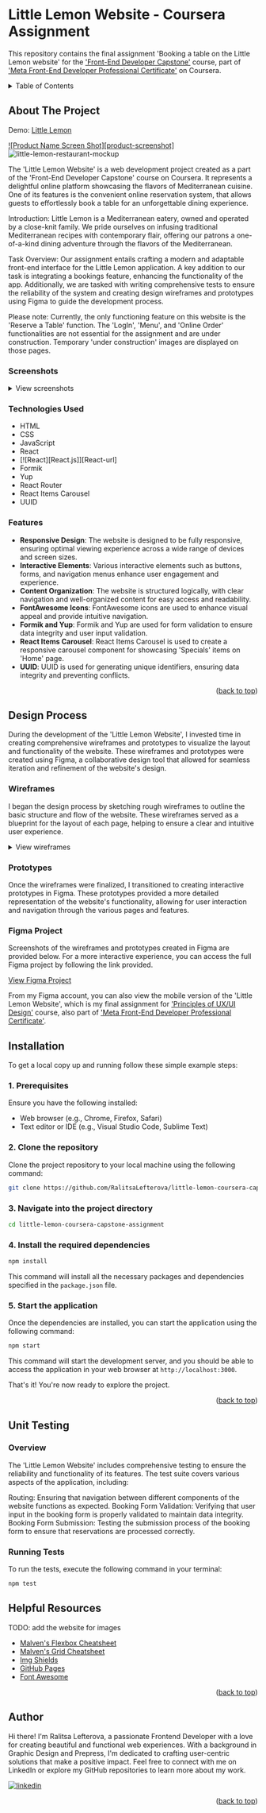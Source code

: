 # Little Lemon Website - Coursera Assignment

This repository contains the final assignment 'Booking a table on the Little Lemon website' for the ['Front-End Developer Capstone'](https://www.coursera.org/learn/meta-front-end-developer-capstone) course, part of ['Meta Front-End Developer Professional Certificate'](https://www.coursera.org/professional-certificates/meta-front-end-developer) on Coursera.

<!-- TABLE OF CONTENTS -->
<details>
  <summary>Table of Contents</summary>
  <ol>
    <li>
      <a href="#about-the-project">About The Project</a>
      <ul>
        <li><a href="#screenshots">Screenshots</a></li>
        <li><a href="#technologies-used">Technologies Used</a></li>
        <li><a href="#features">Features</a></li>
      </ul>
    </li>
    <li>
      <a href="#design-process">Design Process</a>
      <ul>
        <li><a href="#wireframes">Wireframes</a></li>
        <li><a href="#prototypes">Prototypes</a></li>
        <li><a href="#figma-project">Figma Project</a></li>
      </ul>
    </li>
    <li><a href="#instalation">Instalation</a></li>
    <li><a href="#unit-testing">Unit Testing</a></li>
    <li><a href="#helpful-resources">Helpful Resources</a></li>
    <li><a href="#author">Author</a></li>
  </ol>
</details>

<!-- ABOUT THE PROJECT -->

## About The Project

Demo: [Little Lemon](https://example.com)

[![Product Name Screen Shot][product-screenshot]](https://example.com)
![little-lemon-restaurant-mockup](https://user-images.githubusercontent.com/example.png)

The 'Little Lemon Website' is a web development project created as a part of the 'Front-End Developer Capstone' course on Coursera. It represents a delightful online platform showcasing the flavors of Mediterranean cuisine. One of its features is the convenient online reservation system, that allows guests to effortlessly book a table for an unforgettable dining experience.

Introduction: Little Lemon is a Mediterranean eatery, owned and operated by a close-knit family. We pride ourselves on infusing traditional Mediterranean recipes with contemporary flair, offering our patrons a one-of-a-kind dining adventure through the flavors of the Mediterranean.

Task Overview: Our assignment entails crafting a modern and adaptable front-end interface for the Little Lemon application. A key addition to our task is integrating a bookings feature, enhancing the functionality of the app. Additionally, we are tasked with writing comprehensive tests to ensure the reliability of the system and creating design wireframes and prototypes using Figma to guide the development process.

Please note: Currently, the only functioning feature on this website is the 'Reserve a Table' function. The 'LogIn', 'Menu', and 'Online Order' functionalities are not essential for the assignment and are under construction. Temporary 'under construction' images are displayed on those pages.

### Screenshots

<!-- <table>
  <tr>
    <td><img src="https://user-images.githubusercontent.com/image1.png" alt="home-page" /></td>
    <td><img src="https://user-images.githubusercontent.com/image2.png" alt="home-page" /></td>
  </tr>
  <tr>
    <td><img src="https://user-images.githubusercontent.com/image3.png" alt="reservation" /></td>
    <td><img src="https://user-images.githubusercontent.com/image4.png" alt="reservation" /></td>
  </tr>
</table> -->

<details>
  <summary>View screenshots</summary>
    [![Product Name Screen Shot][product-screenshot]](https://example.com)
    [![Product Name Screen Shot][product-screenshot]](https://example.com)
</details>

### Technologies Used

- HTML
- CSS
- JavaScript
- React
- [![React][React.js]][React-url]
- Formik
- Yup
- React Router
- React Items Carousel
- UUID

### Features

- **Responsive Design**: The website is designed to be fully responsive, ensuring optimal viewing experience across a wide range of devices and screen sizes.
- **Interactive Elements**: Various interactive elements such as buttons, forms, and navigation menus enhance user engagement and experience.
- **Content Organization**: The website is structured logically, with clear navigation and well-organized content for easy access and readability.
- **FontAwesome Icons**: FontAwesome icons are used to enhance visual appeal and provide intuitive navigation.
- **Formik and Yup**: Formik and Yup are used for form validation to ensure data integrity and user input validation.
- **React Items Carousel**: React Items Carousel is used to create a responsive carousel component for showcasing 'Specials' items on 'Home' page.
- **UUID**: UUID is used for generating unique identifiers, ensuring data integrity and preventing conflicts.

<p id="readme-top" style="text-align: right;">(<a href="#readme-top">back to top</a>)</p>

## Design Process

During the development of the 'Little Lemon Website', I invested time in creating comprehensive wireframes and prototypes to visualize the layout and functionality of the website. These wireframes and prototypes were created using Figma, a collaborative design tool that allowed for seamless iteration and refinement of the website's design.

### Wireframes

I began the design process by sketching rough wireframes to outline the basic structure and flow of the website. These wireframes served as a blueprint for the layout of each page, helping to ensure a clear and intuitive user experience.

<details>
  <summary>View wireframes</summary>
  <p>
    <strong>Home Page Wireframe:</strong><br>
    <img src="https://github.com/RalitsaLefterova/little-lemon-coursera-capstone-assignment/assets/11258085/2881aca0-d02a-4309-b60d-00666013becb" alt="home-page-wireframe" width="250">
  </p>
  <p>
    <strong>About Us Wireframe:</strong><br>
    <img src="https://github.com/RalitsaLefterova/little-lemon-coursera-capstone-assignment/assets/11258085/c609df6b-ce9f-4437-8a74-a6e8db8ec269" alt="about-us-wireframe" width="250">
  </p>
  <p>
    <strong>Reservation Wireframe:</strong><br>
    <img src="https://github.com/RalitsaLefterova/little-lemon-coursera-capstone-assignment/assets/11258085/2f993ae4-fc1c-4d1b-b192-7cb598f1beaf" alt="reservation-wireframe" width="250">
  </p>
  <p>
    <strong>Booking Confirmed Wireframe:</strong><br>
    <img src="https://github.com/RalitsaLefterova/little-lemon-coursera-capstone-assignment/assets/11258085/a511f9ea-9e97-4cc9-b89e-1aade3513fdc" alt="booking-confirmed-wireframe" width="250">
  </p>
</details>

### Prototypes

Once the wireframes were finalized, I transitioned to creating interactive prototypes in Figma. These prototypes provided a more detailed representation of the website's functionality, allowing for user interaction and navigation through the various pages and features.

### Figma Project

Screenshots of the wireframes and prototypes created in Figma are provided below. For a more interactive experience, you can access the full Figma project by following the link provided.

[View Figma Project](link_to_figma_project)

From my Figma account, you can also view the mobile version of the 'Little Lemon Website', which is my final assignment for ['Principles of UX/UI Design'](https://www.coursera.org/learn/principles-of-ux-ui-design?specialization=meta-front-end-developer) course, also part of ['Meta Front-End Developer Professional Certificate'](https://www.coursera.org/professional-certificates/meta-front-end-developer).

<!-- INSTALATION -->

## Installation

To get a local copy up and running follow these simple example steps:

### 1. Prerequisites

Ensure you have the following installed:

- Web browser (e.g., Chrome, Firefox, Safari)
- Text editor or IDE (e.g., Visual Studio Code, Sublime Text)

### 2. Clone the repository

Clone the project repository to your local machine using the following command:

```bash
git clone https://github.com/RalitsaLefterova/little-lemon-coursera-capstone-assignment.git
```

### 3. Navigate into the project directory

```bash
cd little-lemon-coursera-capstone-assignment
```

### 4. Install the required dependencies

```bash
npm install
```

This command will install all the necessary packages and dependencies specified in the `package.json` file.

### 5. Start the application

Once the dependencies are installed, you can start the application using the following command:

```bash
npm start
```

This command will start the development server, and you should be able to access the application in your web browser at `http://localhost:3000`.

That's it! You're now ready to explore the project.

<p id="readme-top" style="text-align: right;">(<a href="#readme-top">back to top</a>)</p>

## Unit Testing

### Overview

The 'Little Lemon Website' includes comprehensive testing to ensure the reliability and functionality of its features. The test suite covers various aspects of the application, including:

Routing: Ensuring that navigation between different components of the website functions as expected.
Booking Form Validation: Verifying that user input in the booking form is properly validated to maintain data integrity.
Booking Form Submission: Testing the submission process of the booking form to ensure that reservations are processed correctly.

### Running Tests

To run the tests, execute the following command in your terminal:

```bash
npm test
```

<!-- Helpful Resources -->

## Helpful Resources

TODO: add the website for images

- [Malven's Flexbox Cheatsheet](https://flexbox.malven.co/)
- [Malven's Grid Cheatsheet](https://grid.malven.co/)
- [Img Shields](https://shields.io)
- [GitHub Pages](https://pages.github.com)
- [Font Awesome](https://fontawesome.com)

<p id="readme-top" style="text-align: right;">(<a href="#readme-top">back to top</a>)</p>

<!-- AUTHOR -->

## Author

Hi there! I'm Ralitsa Lefterova, a passionate Frontend Developer with a love for creating beautiful and functional web experiences. With a background in Graphic Design and Prepress, I'm dedicated to crafting user-centric solutions that make a positive impact. Feel free to connect with me on LinkedIn or explore my GitHub repositories to learn more about my work.

[![linkedin](https://img.shields.io/badge/Ralitsa_Lefterova-0077B5?style=for-the-badge&logo=linkedin&logoColor=white)](https://www.linkedin.com/in/ralitsalefterova/)

<!-- [![Github](https://img.shields.io/badge/Ralitsa_Lefterova-20232A?style=for-the-badge&logo=Github&logoColor=white)](https://github.com/RalitsaLefterova) -->
<p id="readme-top" style="text-align: right;">(<a href="#readme-top">back to top</a>)</p>
